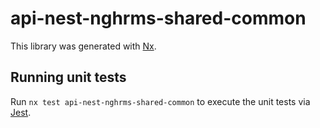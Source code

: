 # api-nest-nghrms-shared-common

This library was generated with [Nx](https://nx.dev).

## Running unit tests

Run `nx test api-nest-nghrms-shared-common` to execute the unit tests via [Jest](https://jestjs.io).
